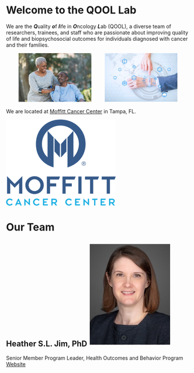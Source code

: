 # Welcome to the QOOL Lab

We are the ***Q***uality ***o***f ***l***ife in ***O***ncology ***L***ab (QOOL), a diverse team of researchers, trainees, and staff who are passionate about improving quality of life and biopsychosocial outcomes for individuals diagnosed with cancer and their families.

<p align="center">
  <img alt="Couple" src="/images/stock_images/Couple.jpg" width="200">
&nbsp; &nbsp; &nbsp; &nbsp;
  <img alt="Digital" src="/images/stock_images/Digital.jpg" width="200">
</p>

We are located at [Moffitt Cancer Center](http://www.moffitt.org) in Tampa, FL.

<img src="/images/logos/Moffitt_logo.png" alt="Moffitt_logo" class="center" style="width: 200">

# Our Team

## Heather S.L. Jim, PhD <img src="/images/headshots/Heather_Jim.jpg" alt="Heather_Jim" style="width: 200">
Senior Member
Program Leader, Health Outcomes and Behavior Program
[Website](https://moffitt.org/research-science/researchers/heather-jim/)

